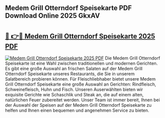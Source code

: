 ## Medem Grill Otterndorf Speisekarte PDF Download Online 2025 GkxAV

# <h2><a href="http://gcdpwpe.nevu.top/?p=Medem+Grill+Otterndorf+Speisekarte">🔗 👉🔴 Medem Grill Otterndorf Speisekarte 2025 PDF</a></h2>

[![Medem Grill Otterndorf Speisekarte 2025 PDF](https://i.imgur.com/dBaPXMq.png)](http://gcdpwpe.nevu.top/?p=Medem+Grill+Otterndorf+Speisekarte)
Die Medem Grill Otterndorf Speisekarte ist eine Wahl zwischen traditionellen und modernen Gerichten. Es gibt eine große Auswahl an frischen Salaten auf der Medem Grill Otterndorf Speisekarte unseres Restaurants, die Sie in unserem Salatbereich probieren können. Für Fleischliebhaber bietet unsere Medem Grill Otterndorf Speisekarte eine große Auswahl an Gerichten: Rindfleisch, Schweinefleisch, Huhn und Fisch. Unseren Auserwählten bieten wir exquisite Gerichte wie Schaschlik und Steak an, die auf einem alten, natürlichen Feuer zubereitet werden. Unser Team ist immer bereit, Ihnen bei der Auswahl der Speisen auf der Medem Grill Otterndorf Speisekarte zu helfen und Ihnen einen bequemen und angenehmen Service zu bieten.
